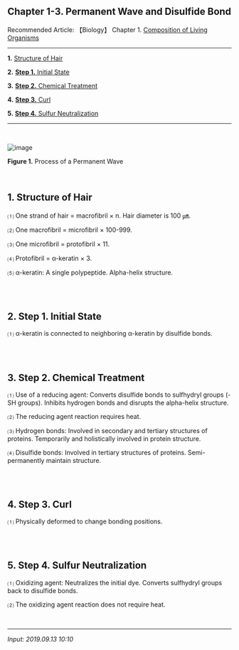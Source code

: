 ## Chapter 1-3. Permanent Wave and Disulfide Bond

Recommended Article: 【Biology】 Chapter 1. [Composition of Living Organisms](https://jb243.github.io/pages/67)

---

**1.** [Structure of Hair](#1-structure-of-hair)

**2.** [**Step 1.** Initial State](#2-step-1-initial-state)

**3.** [**Step 2.** Chemical Treatment](#3-step-2-chemical-treatment)

**4.** [**Step 3.** Curl](#4-step-3-curl)

**5.** [**Step 4.** Sulfur Neutralization](#5-step-4-sulfur-neutralization)

---

<br>

![image](https://github.com/user-attachments/assets/7f75a83c-cd8b-4de5-b6a8-9820d152649d)

**Figure 1.** Process of a Permanent Wave

<br>

## **1. Structure of Hair**

⑴ One strand of hair = macrofibril × n. Hair diameter is 100 ㎛.

⑵ One macrofibril = microfibril × 100-999.

⑶ One microfibril = protofibril × 11.

⑷ Protofibril = α-keratin × 3.

⑸ α-keratin: A single polypeptide. Alpha-helix structure.

<br>

<br>

## **2. Step 1.** Initial State

⑴ α-keratin is connected to neighboring α-keratin by disulfide bonds.

<br>

<br>

## **3. Step 2.** Chemical Treatment

⑴ Use of a reducing agent: Converts disulfide bonds to sulfhydryl groups (-SH groups). Inhibits hydrogen bonds and disrupts the alpha-helix structure.

⑵ The reducing agent reaction requires heat.

⑶ Hydrogen bonds: Involved in secondary and tertiary structures of proteins. Temporarily and holistically involved in protein structure.

⑷ Disulfide bonds: Involved in tertiary structures of proteins. Semi-permanently maintain structure.

<br>

<br>

## **4. Step 3.** Curl

⑴ Physically deformed to change bonding positions.

<br>

<br>

## **5. Step 4.** Sulfur Neutralization

⑴ Oxidizing agent: Neutralizes the initial dye. Converts sulfhydryl groups back to disulfide bonds.

⑵ The oxidizing agent reaction does not require heat.

<br>

---

_Input: 2019.09.13 10:10_
